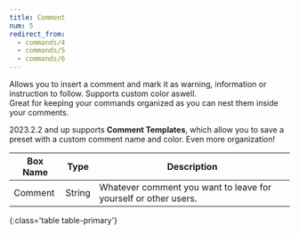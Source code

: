 ```yaml
---
title: Comment
num: 5
redirect_from:
  - commands/4
  - commands/5
  - commands/6
---
```


Allows you to insert a comment and mark it as warning, information or instruction to follow. Supports custom color aswell.<br>
Great for keeping your commands organized as you can nest them inside your comments.

2023.2.2 and up supports **Comment Templates**, which allow you to save a preset with a custom comment name and color. Even more organization!

| Box Name | Type | Description | 
|-------|--------|--------
|Comment|	String	|Whatever comment you want to leave for yourself or other users.
{:class='table table-primary'}









